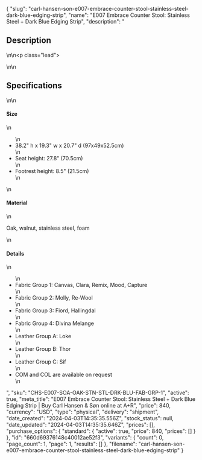 {
  "slug": "carl-hansen-son-e007-embrace-counter-stool-stainless-steel-dark-blue-edging-strip",
  "name": "E007 Embrace Counter Stool: Stainless Steel + Dark Blue Edging Strip",
  "description": "<h2>Description</h2>\n<!-- split -->\n<p class=\"lead\"> </p>\n<!-- split -->\n<h2>Specifications</h2>\n<!-- split -->\n<h4>Size</h4>\n<ul>\n<li>38.2\" h x 19.3\" w x 20.7\" d (97x49x52.5cm)</li>\n<li>Seat height: 27.8\" (70.5cm)</li>\n<li>Footrest height: 8.5\" (21.5cm)</li>\n</ul>\n<h4>Material</h4>\n<p>Oak, walnut, stainless steel, foam</p>\n<h4>Details</h4>\n<ul>\n<li>Fabric Group 1: Canvas, Clara, Remix, Mood, Capture</li>\n<li>Fabric Group 2: Molly, Re-Wool</li>\n<li>Fabric Group 3: Fiord, Hallingdal</li>\n<li>Fabric Group 4: Divina Melange</li>\n<li>Leather Group A: Loke</li>\n<li>Leather Group B: Thor</li>\n<li>Leather Group C: Sif</li>\n<li>COM and COL are available on request</li>\n</ul>",
  "sku": "CHS-E007-SOA-OAK-STN-STL-DRK-BLU-FAB-GRP-1",
  "active": true,
  "meta_title": "E007 Embrace Counter Stool: Stainless Steel + Dark Blue Edging Strip | Buy Carl Hansen & Søn online at A+R",
  "price": 840,
  "currency": "USD",
  "type": "physical",
  "delivery": "shipment",
  "date_created": "2024-04-03T14:35:35.556Z",
  "stock_status": null,
  "date_updated": "2024-04-03T14:35:35.646Z",
  "prices": [],
  "purchase_options": {
    "standard": {
      "active": true,
      "price": 840,
      "prices": []
    }
  },
  "id": "660d69376148c40012ae52f3",
  "variants": {
    "count": 0,
    "page_count": 1,
    "page": 1,
    "results": []
  },
  "filename": "carl-hansen-son-e007-embrace-counter-stool-stainless-steel-dark-blue-edging-strip"
}